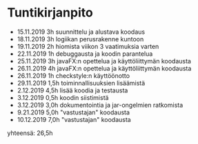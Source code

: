# Tuntikirjanpito
- 15.11.2019 3h suunnittelu ja alustava koodaus
- 18.11.2019 3h logiikan perusrakenne kuntoon
- 19.11.2019 2h hiomista viikon 3 vaatimuksia varten
- 22.11.2019 1h debuggausta ja koodin parantelua
- 25.11.2019 3h javaFX:n opettelua ja käyttöliittymän koodausta
- 26.11.2019 4h javaFX:n opettelua ja käyttöliittymän koodausta
- 26.11.2019 1h checkstyle:n käyttöönotto
- 29.11.2019 1,5h toiminnallisuuksien lisäämistä
- 2.12.2019 4,5h lisää koodia ja testausta
- 3.12.2019 0,5h koodin siistimistä
- 3.12.2019 3,0h dokumentointia ja jar-ongelmien ratkomista
- 9.21.2019 5,0h "vastustajan" koodausta
- 10.12.2019 7,0h "vastustajan" koodausta


yhteensä: 26,5h
